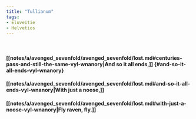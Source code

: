 ```yaml
---
title: "Tullianum"
tags:
- Eluveitie
- Helvetios
---
```

&nbsp;
#### [[notes/a/avenged_sevenfold/avenged_sevenfold/lost.md#centuries-pass-and-still-the-same-vyl-wnanory|And so it all ends,]] {#and-so-it-all-ends-vyl-wnanory}
#### [[notes/a/avenged_sevenfold/avenged_sevenfold/lost.md#and-so-it-all-ends-vyl-wnanory|With just a noose,]]
#### [[notes/a/avenged_sevenfold/avenged_sevenfold/lost.md#with-just-a-noose-vyl-wnanory|Fly raven, fly.]]
